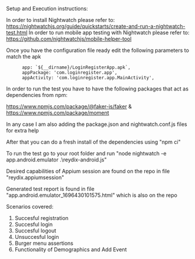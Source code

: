 Setup and Execution instructions:

In order to install Nightwatch please refer to: https://nightwatchjs.org/guide/quickstarts/create-and-run-a-nightwatch-test.html
In order to run mobile app testing with Nightwatch please refer to: https://github.com/nightwatchjs/mobile-helper-tool

Once you have the configuration file ready edit the following parameters to match the apk

          app: `${__dirname}/LoginRegisterApp.apk`,
          appPackage: 'com.loginregister.app',
          appActivity: 'com.loginregister.app.MainActivity',

In order to run the test you have to have the following packages that act as dependencies from npm:

https://www.npmjs.com/package/@faker-js/faker
&
https://www.npmjs.com/package/moment

In any case I am also adding the package.json and nightwatch.conf.js files for extra help

After that you can do a fresh install of the dependencies using "npm ci"

To run the test go to your root folder and run "node nightwatch -e app.android.emulator .\reydix-android.js"

Desired capabilities of Appium session are found on the repo in file "reydix.appiumsession"

Generated test report is found in file "app.android.emulator_1696430101575.html" which is also on the repo

Scenarios covered:

1. Succesful registration
2. Succesful login
3. Succesful logout
4. Unsuccesful login
5. Burger menu assertions
6. Functionality of Demographics and Add Event




